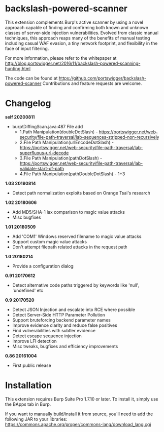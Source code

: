 # backslash-powered-scanner
This extension complements Burp's active scanner by using a novel approach capable of finding and confirming both known and unknown classes of server-side injection vulnerabilities. Evolved from classic manual techniques, this approach reaps many of the benefits of manual testing including casual WAF evasion, a tiny network footprint, and flexibility in the face of input filtering.

For more information, please refer to the whitepaper at http://blog.portswigger.net/2016/11/backslash-powered-scanning-hunting.html

The code can be found at https://github.com/portswigger/backslash-powered-scanner Contributions and feature requests are welcome.

# Changelog
**self 20200811**
 - burp\DiffingScan.java:487 File add 
    - 1.Path Manipulation(doubleDotSlash) - https://portswigger.net/web-security/file-path-traversal/lab-sequences-stripped-non-recursively
    - 2.File Path Manipulation(urlEncodeDotSlash) - https://portswigger.net/web-security/file-path-traversal/lab-superfluous-url-decode
    - 3.File Path Manipulation(pathDotSlash) - https://portswigger.net/web-security/file-path-traversal/lab-validate-start-of-path
    - 4.File Path Manipulation(pathDoubleDotSlash) - 1+3
 
**1.03 20190814**
 - Detect path normalization exploits based on Orange Tsai's research
 
**1.02 20180606**
 - Add MD5/SHA-1 lax comparison to magic value attacks
 - Misc bugfixes
 
**1.01 20180509**
 - Add 'COM1' Windows reserved filename to magic value attacks
 - Support custom magic value attacks
 - Don't attempt filepath related attacks in the request path
 
**1.0 20180214**
 - Provide a configuration dialog

**0.91 20170612**
 - Detect alternative code paths triggered by keywords like 'null', 'undefined' etc
 
**0.9 20170520**
 - Detect JSON Injection and escalate into RCE where possible
 - Detect Server-Side HTTP Parameter Pollution
 - Support bruteforcing backend parameter names
 - Improve evidence clarity and reduce false positives
 - Find vulnerabilities with subtler evidence
 - Detect escape sequence injection
 - Improve LFI detection
 - Misc tweaks, bugfixes and efficiency improvements
 
**0.86 20161004**
 - First public release

# Installation
This extension requires Burp Suite Pro 1.7.10 or later. To install it, simply use the BApps tab in Burp.

If you want to manually build/install it from source, you'll need to add the following JAR to your libraries: https://commons.apache.org/proper/commons-lang/download_lang.cgi

